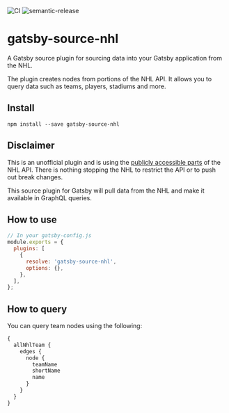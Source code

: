 ![CI](https://github.com/allanpope/gatsby-source-nhl/workflows/CI/badge.svg)
![semantic-release](https://github.com/allanpope/gatsby-source-nhl/workflows/Release/badge.svg)

# gatsby-source-nhl

A Gatsby source plugin for sourcing data into your Gatsby application from the NHL.

The plugin creates nodes from portions of the NHL API. It allows you to query data such as teams, players, stadiums and more.

## Install

`npm install --save gatsby-source-nhl`

## Disclaimer

This is an unofficial plugin and is using the [publicly accessible parts](https://gitlab.com/dword4/nhlapi) of the NHL API. There is nothing stopping the NHL to restrict the API or to push out break changes.

This source plugin for Gatsby will pull data from the NHL and make it available in GraphQL queries.

## How to use

```javascript
// In your gatsby-config.js
module.exports = {
  plugins: [
    {
      resolve: 'gatsby-source-nhl',
      options: {},
    },
  ],
};
```

## How to query

You can query team nodes using the following:

```graphql
{
  allNhlTeam {
    edges {
      node {
        teamName
        shortName
        name
      }
    }
  }
}
```
